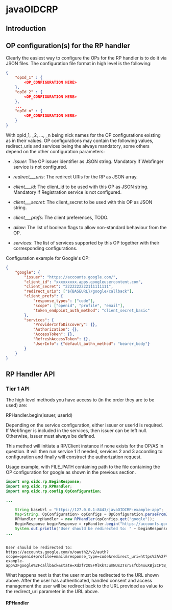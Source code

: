 # javaOIDCRP

## Introduction

## OP configuration(s) for the RP handler

Clearly the easiest way to configure the OPs for the RP handler is to do it via JSON files. The configuration file format in high level is the following:

```json
{
    "opId_1" : {
        <OP_CONFIGURATION HERE>
    },
    "opId_2" : {
        <OP_CONFIGURATION HERE>
    },
    ...
    "opId_n" : {
        <OP_CONFIGURATION HERE>
    }
}
```

With opId_1, _2, ..., _n being nick names for the OP configurations existing as in their values. OP configurations may contain the following values, redirect_uris and services being the always mandatory, some others depend on the other configuration parameters:

* _issuer_: The OP issuer identifier as JSON string. Mandatory if Webfinger service is not configured.

* _redirect___uris_: The redirect URIs for the RP as JSON array.

* _client___id_: The client_id to be used with this OP as JSON string. Mandatory if Registration service is not configured.

* _client___secret_: The client_secret to be used with this OP as JSON string.

* _client___prefs_: The client preferences, TODO.

* _allow_: The list of boolean flags to allow non-standard behaviour from the OP.

* _services_: The list of services supported by this OP together with their corresponding configurations.

Configuration example for Google's OP:

```json
{
    "google": {
        "issuer": "https://accounts.google.com/",
        "client_id": "xxxxxxxxx.apps.googleusercontent.com",
        "client_secret": "2222222222111111111",
        "redirect_uris": ["${BASEURL}/google/callback"],
        "client_prefs": {
            "response_types": ["code"],
            "scope": ["openid", "profile", "email"],
            "token_endpoint_auth_method": "client_secret_basic"
        },
        "services": {
            "ProviderInfoDiscovery": {},
            "Authorization": {},
            "AccessToken": {},
            "RefreshAccessToken": {},
            "UserInfo": {"default_authn_method": "bearer_body"}
        }
    }
}

```


## RP Handler API

### Tier 1 API

The high level methods you have access to (in the order they are to be used) are:

RPHandler.begin(issuer, userId)

Depending on the service configuration, either issuer or userId is required. If Webfinger is included in the services, then issuer can be left null. Otherwise, issuer must always be defined.

This method will initiate a RP/Client instance if none exists for the OP/AS in question. It will then run service 1 if needed, services 2 and 3 according to configuration and finally will construct the authorization request.

Usage example, with FILE_PATH containing path to the file containing the OP configuration for google as shown in the previous section.

```java
import org.oidc.rp.BeginResponse;
import org.oidc.rp.RPHandler;
import org.oidc.rp.config.OpConfiguration;

...

    String baseUrl = "https://127.0.0.1:8443/javaOIDCRP-example-app";
    Map<String, OpConfiguration> opConfigs = OpConfiguration.parseFromJson("<FILE_PATH>", baseUrl);
    RPHandler rpHandler = new RPHandler(opConfigs.get("google"));
    BeginResponse beginResponse = rpHandler.begin("https://accounts.google.com/", null);
    System.out.println("User should be redirected to: " + beginResponse.getRedirectUri());
...
	
```

```
User should be redirected to: https://accounts.google.com/o/oauth2/v2/auth?scope=openid+profile+email&response_type=code&redirect_uri=https%3A%2F%2F127.0.0.1%3A8443%2FjavaOIDCRP-example-app%2Fgoogle%2Fcallback&state=XdzfYz0SFMlKkTJumNUsZTsr5sfCb4xuXBj2CFtB_Hw&nonce=MdTAXjYfXuzC4gS0pp006KeicN2GI8exlC8WljlwrgQ&client_id=xxxxxxxxx.apps.googleusercontent.com
```


What happens next is that the user must be redirected to the URL shown above. After the user has authenticated, handled consent and access management the user will be redirect back to the URL provided as value to the redirect_uri parameter in the URL above.


#### RPHandler



